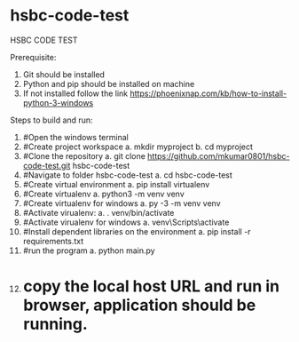 # hsbc-code-test
HSBC CODE TEST

Prerequisite:
1.	Git should be installed
2.	Python and pip should be installed on machine
3.	If not installed follow the link https://phoenixnap.com/kb/how-to-install-python-3-windows

Steps to build and run:
1.	#Open the windows terminal
2.	#Create project workspace
a.	mkdir myproject
b.	cd myproject
3.	#Clone the repository 
a.	git clone https://github.com/mkumar0801/hsbc-code-test.git   hsbc-code-test
4.	#Navigate to folder hsbc-code-test
a.	cd hsbc-code-test
5.	#Create virtual environment
a.	pip install virtualenv
6.	#Create virtualenv
a.	python3 -m venv venv
7.	#Create virtualenv for windows
a.	py -3 -m venv venv
8.	#Activate virualenv:
a.	. venv/bin/activate
9.	#Activate virualenv for windows
a.	venv\Scripts\activate
10.	#Install dependent libraries on the environment
a.	pip install -r requirements.txt
11.	#run the program
a.	python main.py
12.	# copy the local host URL and run in browser, application should be running.

